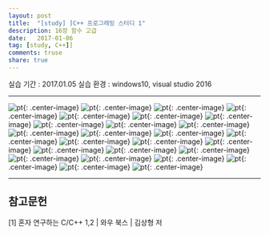 ---layout: post
title:  "[study] ]C++ 프로그래밍 스터디 1"
description: 16장 함수 고급
date:   2017-01-06
tag: [study, C++]]
comments: truse
share: true
---


실습 기간 : 2017.01.05
실습 환경 : windows10, visual studio 2016

---

![pt]({{site.url}}/img/C++/seminar1/02.jpg){: .center-image}
![pt]({{site.url}}/img/C++/seminar1/03.jpg){: .center-image}
![pt]({{site.url}}/img/C++/seminar1/04.jpg){: .center-image}
![pt]({{site.url}}/img/C++/seminar1/05.jpg){: .center-image}
![pt]({{site.url}}/img/C++/seminar1/06.jpg){: .center-image}
![pt]({{site.url}}/img/C++/seminar1/07.jpg){: .center-image}
![pt]({{site.url}}/img/C++/seminar1/08.jpg){: .center-image}
![pt]({{site.url}}/img/C++/seminar1/09.jpg){: .center-image}
![pt]({{site.url}}/img/C++/seminar1/10.jpg){: .center-image}
![pt]({{site.url}}/img/C++/seminar1/11.jpg){: .center-image}
![pt]({{site.url}}/img/C++/seminar1/12.jpg){: .center-image}
![pt]({{site.url}}/img/C++/seminar1/13.jpg){: .center-image}
![pt]({{site.url}}/img/C++/seminar1/14.jpg){: .center-image}
![pt]({{site.url}}/img/C++/seminar1/15.jpg){: .center-image}
![pt]({{site.url}}/img/C++/seminar1/16.jpg){: .center-image}
![pt]({{site.url}}/img/C++/seminar1/17.jpg){: .center-image}
![pt]({{site.url}}/img/C++/seminar1/18.jpg){: .center-image}
![pt]({{site.url}}/img/C++/seminar1/19.jpg){: .center-image}
![pt]({{site.url}}/img/C++/seminar1/20.jpg){: .center-image}
![pt]({{site.url}}/img/C++/seminar1/21.jpg){: .center-image}
![pt]({{site.url}}/img/C++/seminar1/22.jpg){: .center-image}
![pt]({{site.url}}/img/C++/seminar1/23.jpg){: .center-image}
![pt]({{site.url}}/img/C++/seminar1/24.jpg){: .center-image}
![pt]({{site.url}}/img/C++/seminar1/25.jpg){: .center-image}
![pt]({{site.url}}/img/C++/seminar1/26.jpg){: .center-image}
![pt]({{site.url}}/img/C++/seminar1/27.jpg){: .center-image}

---

참고문헌
---

[1] 혼자 연구하는 C/C++ 1,2 | 와우 북스 | 김상형 저
